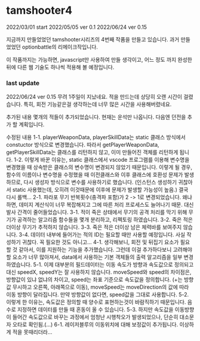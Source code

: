 # tamshooter4
2022/03/01 start
2022/05/05 ver 0.1
2022/06/24 ver 0.15

지금까지 만들었었던 tamshooter시리즈의 4번째 작품을 만들고 있습니다.
과거 만들었었던 optionbattle의 리메이크작입니다.

이 작품까지는 가능하면, javascript만 사용하여 만들 생각이고, 어느 정도 까지 완성한 뒤에 다른 웹 기술도 하나씩 적용해 볼 예정입니다.


### last update
2022/06/24 ver 0.15
무려 1주일이 지났네요. 적을 만드는데 상당히 오랜 시간이 걸렸습니다.
특히, 회전 기능같은걸 생각하는데 너무 많은 시간을 사용해버렸네요.

추가된 내용
몇개의 적들이 추가되었습니다. 현재는 운석만 나옵니다. 다음엔 던전을 추가 할 계획입니다.

수정된 내용
1-1. playerWeaponData, playerSkillData는 static 클래스 방식에서 constuctor 방식으로 변경했습니다. 따라서 getPlayerWeaponData, getPlayerSkillData는 클래스를 리턴하지 않고, 이미 만들어진 객체를 리턴하게 됩니다.
1-2. 이렇게 바꾼 이유는, static 클래스에서 vscode 프로그램를 이용해 변수명을 변경했을 때 상속받은 클래스의 변수명이 변경되지 않았기 때문입니다. 이렇게 될 경우, 함수의 이름이나 변수명을 수정했을 때 이전클래스와 이후 클래스에 호환성 문제가 발생하므로, 다시 생성자 방식으로 변수를 사용하기로 했습니다. (인스턴스 생성하기 귀찮아서 static 사용했는데, 오히려 이것때문에 이후에 문제가 발생할 가능성이 높음.) 결국 다시 롤백...
2-1. 파라포 무기 반복횟수(충격파 포함)가 2 -> 1로 변경되었습니다. 왜냐하면, 데미지 계산식이 너무 복잡해지고 그에 따른 처리 프로세스도 늘어나기 때문. 대신 발사 간격이 줄어들었습니다.
3-1. 적이 죽은 상태에서 무기의 공격 처리를 막기 위해 무기가 공격하는 알고리즘 함수들을 몇개 분리하고, 리펙토링 하였습니다.
3-2. 죽은 적은 더이상 무기가 추적하지 않습니다.
3-3. 죽은 적은 더이상 남은 체력바를 보여주지 않습니다.
3-4. 데이터 내부에 들어가는 적의 ID는 필요할 때만 사용할 예정입니다. 사실 작성하기 귀찮다. 꼭 필요한 것도 아니고...
4-1. 생각해보니, 회전 및 뒤집기 요소가 필요할 것 같아서, 이를 지원하는 기능을 추가했습니다. 그런데 이걸 추가하다보니 고려해야 할 요소가 너무 많아져서, data에서 사용하는 기본 객체들의 출력 알고리즘을 일부 변경하였습니다.
5-1. 이제 대부분의 필드데이터는 이동 속도가 방향과 속도값으로 정의되고 대신 speedX, speedY는 잘 사용하지 않습니다. moveSpeed와 speed의 차이점은, 방향값이 있냐 없냐의 차이고, speed는 좌표 기준으로 속도값을 정의합니다. (+는 방향값 무시하고 오른쪽, 아래쪽으로 이동), moveSpeed는 moveDirection의 값에 따라 이동 방향이 달라집니다. 만약 방향값이 없다면, speed값을 그대로 사용합니다.
5-2. 이렇게 한 이유는, 속도값은 정의할 때 양수로 표현하는것이 바람직하기 때문입니다. 음수로 지정하면 데이터를 만들 때 혼동이 올 수 있습니다.
5-3. 하지만 속도값을 이동방향이 들어간 속도값으로 바꾸는 과정에서 엄청난 시행착오가 발생되었으나, 단순히 대소문자 오타로 확인됨.(...)
6-1. 레이저블루의 이동위치에 대해 보정값이 추가됩니다. 이상하게 적을 못때리더라...